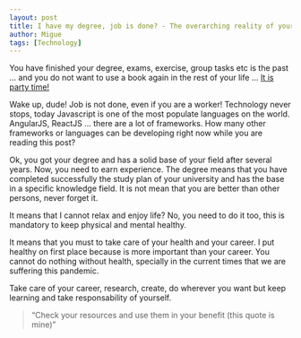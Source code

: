 ```yaml
---
layout: post
title: I have my degree, job is done? - The overarching reality of your career
author: Migue
tags: [Technology]
---
```


You have finished your degree, exams, exercise, group tasks etc is the past ... and you do not want to use a book again in the rest of your life ... [It is party time!](https://www.youtube.com/watch?v=hdcTmpvDO0I)
   
Wake up, dude! Job is not done, even if you are a worker!
Technology never stops, today Javascript is one of the most populate languages on the world. AngularJS, ReactJS ... there are a lot of frameworks. How many other frameworks or languages can be developing right now while you are reading this post?

Ok, you got your degree and has a solid base of your field after several years. Now, you need to earn experience. The degree means that you have completed successfully the study plan of your university and has the base in a specific knowledge field. It is not mean that you are better than other persons, never forget it.

It means that I cannot relax and enjoy life? No, you need to do it too, this is mandatory to keep physical and mental healthy.
 
It means that you must to take care of your health and your career. I put healthy on first place because is more important than your career. You cannot do nothing without health, specially in the current times that we are suffering this pandemic.
 
Take care of your career, research, create, do wherever you want but keep learning and take responsability of yourself.
 

> “Check your resources and use them in your benefit (this quote is mine)” 